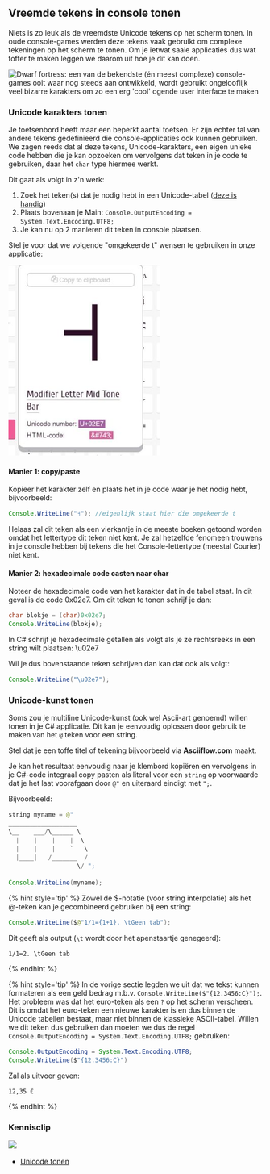 ## Vreemde tekens in console tonen

Niets is zo leuk als de vreemdste Unicode tekens op het scherm tonen. In oude console-games werden deze tekens vaak gebruikt om complexe tekeningen op het scherm te tonen. Om je ietwat saaie applicaties dus wat toffer te maken leggen we daarom uit hoe je dit kan doen.


![Dwarf fortress: een van de bekendste (én meest complexe) console-games ooit waar nog steeds aan ontwikkeld, wordt gebruikt ongelooflijk veel bizarre karakters om zo een erg 'cool' ogende user interface te maken](../assets/0_intro/kerosenethunder_mockup.png)

### Unicode karakters tonen

Je toetsenbord heeft maar een beperkt aantal toetsen. Er zijn echter tal van andere tekens gedefinieerd die console-applicaties ook kunnen gebruiken. We zagen reeds dat al deze tekens, Unicode-karakters, een eigen unieke code hebben die je kan opzoeken om vervolgens dat teken in je code te gebruiken, daar het ``char`` type hiermee werkt.

Dit gaat als volgt in z'n werk:

1. Zoek het teken\(s\) dat je nodig hebt in een Unicode-tabel \([deze is handig](https://Unicode-table.com/en/)\)
2. Plaats bovenaan je Main: `Console.OutputEncoding = System.Text.Encoding.UTF8;`
3. Je kan nu op 2 manieren dit teken in console plaatsen.



Stel je voor dat we volgende "omgekeerde t" wensen te gebruiken in onze applicatie:


![Een handig teken als je een huis wilt tekenen in de console](../assets/0_intro/letter.jpg)

#### Manier 1: copy/paste

Kopieer het karakter zelf en plaats het in je code waar je het nodig hebt, bijvoorbeeld:

```java
Console.WriteLine("˧"); //eigenlijk staat hier die omgekeerde t
```

Helaas zal dit teken als een vierkantje in de meeste boeken getoond worden omdat het lettertype dit teken niet kent. Je zal hetzelfde fenomeen trouwens in je console hebben bij tekens die het Console-lettertype (meestal Courier) niet kent.

#### Manier 2: hexadecimale code casten naar char

Noteer de hexadecimale code van het karakter dat in de tabel staat. In dit geval is de code 0x02e7. Om dit teken te tonen schrijf je dan:

```java
char blokje = (char)0x02e7;
Console.WriteLine(blokje);
```

In C# schrijf je hexadecimale getallen als volgt als je ze rechtsreeks in een string wilt plaatsen: \u02e7

Wil je dus bovenstaande teken schrijven dan kan dat ook als volgt:

```java
Console.WriteLine("\u02e7");
```



### Unicode-kunst tonen

Soms zou je multiline Unicode-kunst (ook wel Ascii-art genoemd) willen tonen in je C# applicatie. Dit kan je eenvoudig oplossen door gebruik te maken van het ``@`` teken voor een string.

Stel dat je een toffe titel of tekening bijvoorbeeld via **Asciiflow.com** maakt.

Je kan het resultaat eenvoudig naar je klembord kopiëren en vervolgens in je C#-code integraal copy pasten als literal voor een ``string`` op voorwaarde dat je het laat voorafgaan door ``@"`` en uiteraard eindigt met ``";``.

Bijvoorbeeld:

```java
string myname = @"
___________________   
\__    ___/\______ \  
  |    |    |    |  \ 
  |    |    |    `   \
  |____|   /_______  /
                   \/ ";

Console.WriteLine(myname);
```

{% hint style='tip' %}
Zowel de $-notatie (voor string interpolatie) als het  @-teken kan je gecombineerd gebruiken bij een string:

```java
Console.WriteLine($@"1/1={1+1}. \tGeen tab");
```

Dit geeft als output (``\t`` wordt door het apenstaartje genegeerd):


```text
1/1=2. \tGeen tab
```
{% endhint %}

{% hint style='tip' %}
In de vorige sectie legden we uit dat we tekst kunnen formateren als een geld bedrag m.b.v. ``Console.WriteLine($"{12.3456:C}");``. Het probleem was dat het euro-teken als een ``?`` op het scherm verscheen. Dit is omdat het euro-teken een nieuwe karakter is en dus binnen de Unicode tabellen bestaat, maar niet binnen de klassieke ASCII-tabel. Willen we dit teken dus gebruiken dan moeten we dus de regel `Console.OutputEncoding = System.Text.Encoding.UTF8;` gebruiken:

```java
Console.OutputEncoding = System.Text.Encoding.UTF8;
Console.WriteLine($"{12.3456:C}")
```

Zal als uitvoer geven:

```text
12,35 €
```
{% endhint %} 


### Kennisclip
![](../assets/infoclip.png)

* [Unicode tonen](https://ap.cloud.panopto.eu/Panopto/Pages/Viewer.aspx?id=9b7eb60b-35fd-4f4e-b825-ac3800850087)
